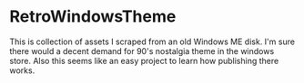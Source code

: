 # RetroWindowsTheme

This is collection of assets I scraped from an old Windows ME disk. I'm sure there would a decent demand for 90's nostalgia theme in the windows store. Also this seems like an easy project to learn how publishing there works.
